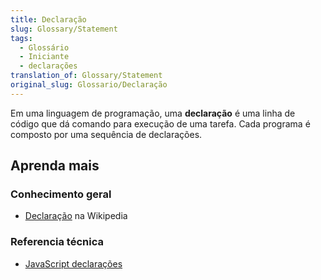 ```yaml
---
title: Declaração
slug: Glossary/Statement
tags:
  - Glossário
  - Iniciante
  - declarações
translation_of: Glossary/Statement
original_slug: Glossario/Declaração
---
```

Em uma linguagem de programação, uma **declaração** é uma linha de código que dá comando para execução de uma tarefa. Cada programa é composto por uma sequência de declarações.

## Aprenda mais

### Conhecimento geral

- [Declaração](https://pt.wikipedia.org/wiki/Declara%C3%A7%C3%A3o_%28inform%C3%A1tica%29) na Wikipedia

### Referencia técnica

- [JavaScript declarações](/pt-BR/docs/Web/JavaScript/Reference/Statements)
